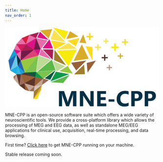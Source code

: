 ```yaml
---
title: Home
nav_order: 1
---
```


![If you can read this I messed up adding the logo](images/index.svg)

MNE-CPP is an open-source software suite which offers a wide variety of neuroscientific tools. We provide a cross-platform library which allows the processing of MEG and EEG data, as well as standalone MEG/EEG applications for clinical use, acquisition, real-time processing, and data browsing.

First time? [Click here](pages/started.md) to get MNE-CPP running on your machine.

Stable release coming soon.
